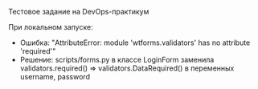Тестовое задание на DevOps-практикум

При локальном запуске: 
  * Ошибка: "AttributeError: module 'wtforms.validators' has no attribute 'required'"
  * Решение: scripts/forms.py в классе LoginForm заменила validators.required() => validators.DataRequired() в переменных username, password
